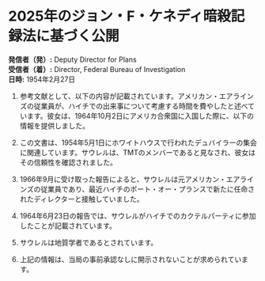 # 2025年のジョン・F・ケネディ暗殺記録法に基づく公開

**発信者（発）:** Deputy Director for Plans  
**受信者（着）:** Director, Federal Bureau of Investigation  
**日時:** 1954年2月27日

1. 参考文献として、以下の内容が記載されています。アメリカン・エアラインズの従業員が、ハイチでの出来事について考慮する時間を費やしたと述べています。彼女は、1964年10月2日にアメリカ合衆国に入国した際に、以下の情報を提供しました。

2. この文書は、1954年5月1日にホワイトハウスで行われたデュバイラーの集会に関連しています。サウレルは、TMTのメンバーであると見なされ、彼女はその信頼性を確認されました。

3. 1966年9月に受け取った報告によると、サウレルは元アメリカン・エアラインズの従業員であり、最近ハイチのポート・オー・プランスで新たに任命されたディレクターと接触していました。

4. 1964年6月23日の報告では、サウレルがハイチでのカクテルパーティに参加したことが記載されています。

5. サウレルは地質学者であるとされています。

6. 上記の情報は、当局の事前承認なしに開示されないことが求められています。